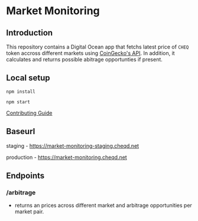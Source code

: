 # Market Monitoring

## Introduction

This repository contains a Digital Ocean app that fetchs latest price of `CHEQ` token accross different markets using [CoinGecko's API](https://www.coingecko.com/en/api). In addition, it calculates and returns possible abitrage opportunties if present.

## Local setup

`npm install`

`npm start`

[Contributing Guide](CONTRIBUTING.md)

## Baseurl

staging - https://market-monitoring-staging.cheqd.net

production - https://market-monitoring.cheqd.net

## Endpoints

### /arbitrage

- returns an prices across different market and arbitrage opportunities per market pair.
